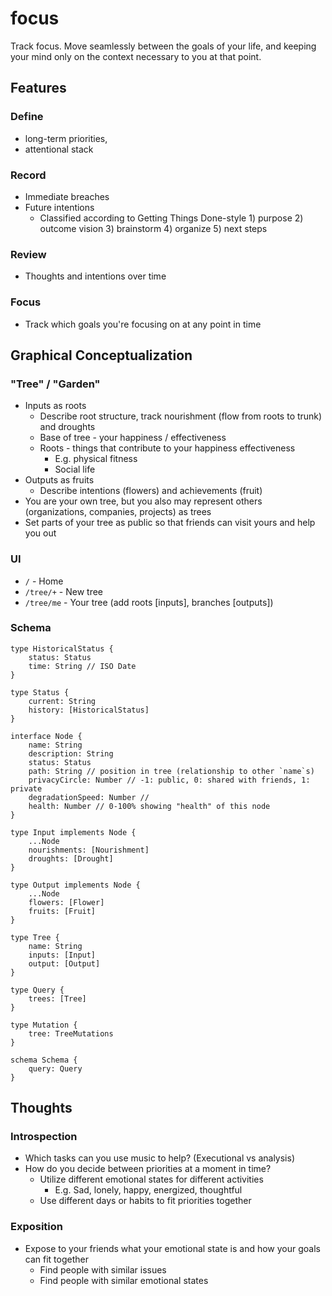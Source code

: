 # focus

Track focus. Move seamlessly between the goals of your life, and keeping your mind only on the context necessary to you at that point.

## Features

### Define
* long-term priorities,
* attentional stack

### Record
* Immediate breaches
* Future intentions
   * Classified according to Getting Things Done-style 1) purpose 2) outcome vision 3) brainstorm 4) organize 5) next steps

### Review
* Thoughts and intentions over time

### Focus
* Track which goals you're focusing on at any point in time

## Graphical Conceptualization

### "Tree" / "Garden"

* Inputs as roots
   * Describe root structure, track nourishment (flow from roots to trunk) and droughts
   * Base of tree - your happiness / effectiveness
   * Roots - things that contribute to your happiness effectiveness
      * E.g. physical fitness
      * Social life
* Outputs as fruits
   * Describe intentions (flowers) and achievements (fruit)
* You are your own tree, but you also may represent others (organizations, companies, projects) as trees
* Set parts of your tree as public so that friends can visit yours and help you out

### UI

* `/` - Home
* `/tree/+` - New tree
* `/tree/me` - Your tree (add roots [inputs], branches [outputs])

### Schema

```gql
type HistoricalStatus {
	status: Status
	time: String // ISO Date
}

type Status {
	current: String
	history: [HistoricalStatus]
}

interface Node {
	name: String
	description: String
	status: Status
	path: String // position in tree (relationship to other `name`s)
	privacyCircle: Number // -1: public, 0: shared with friends, 1: private
	degradationSpeed: Number // 
	health: Number // 0-100% showing "health" of this node
}

type Input implements Node {
	...Node
	nourishments: [Nourishment]
	droughts: [Drought]
}

type Output implements Node {
	...Node
	flowers: [Flower]
	fruits: [Fruit]
}

type Tree {
	name: String
	inputs: [Input]
	output: [Output]
}

type Query {
	trees: [Tree]
}

type Mutation {
	tree: TreeMutations
}

schema Schema {
	query: Query
}
```

## Thoughts

### Introspection

* Which tasks can you use music to help? (Executional vs analysis)
* How do you decide between priorities at a moment in time?
   * Utilize different emotional states for different activities
      * E.g. Sad, lonely, happy, energized, thoughtful
   * Use different days or habits to fit priorities together

### Exposition

* Expose to your friends what your emotional state is and how your goals can fit together
   * Find people with similar issues
   * Find people with similar emotional states